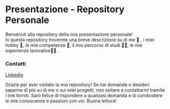 # Presentazione - Repository Personale
Benvenuti alla repository della mia presentazione personale! <br>
In questa repository troverete una breve descrizione su di me 👩 , i miei hobby 🎨, le mie competenze 💪, il mio percorso di studi 👩‍🎓, le mie esperienze lavorative👩‍💻 .

### Contatti
[Linkedin](https://www.linkedin.com/in/eleonora-mattera-655078218/)


Grazie per aver visitato la mia repository! Se hai domande o desideri saperne di più su di me o sui miei progetti, non esitare a contattarmi tramite i link forniti. Sarò felice di rispondere a qualsiasi domanda e di condividere le mie conoscenze e passioni con voi. Buona lettura!
